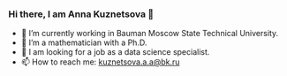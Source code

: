 ### Hi there, I am Anna Kuznetsova 👋

- 🔭 I’m currently working in Bauman Moscow State Technical University.
- 🌱 I’m a mathematician with a Ph.D.
- 👯 I am looking for a job as a data science specialist.
- 📫 How to reach me: kuznetsova.a.a@bk.ru
